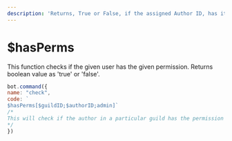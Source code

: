 ```yaml
---
description: 'Returns, True or False, if the assigned Author ID, has it.'
---
```


# $hasPerms

This function checks if the given user has the given permission. Returns boolean value as 'true' or 'false'.

```javascript
bot.command({
name: "check", 
code: `
$hasPerms[$guildID;$authorID;admin]`
/*
This will check if the author in a particular guild has the permission 'Administrator'
*/
})
```

